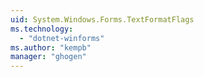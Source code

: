 ```yaml
---
uid: System.Windows.Forms.TextFormatFlags
ms.technology: 
  - "dotnet-winforms"
ms.author: "kempb"
manager: "ghogen"
---
```

